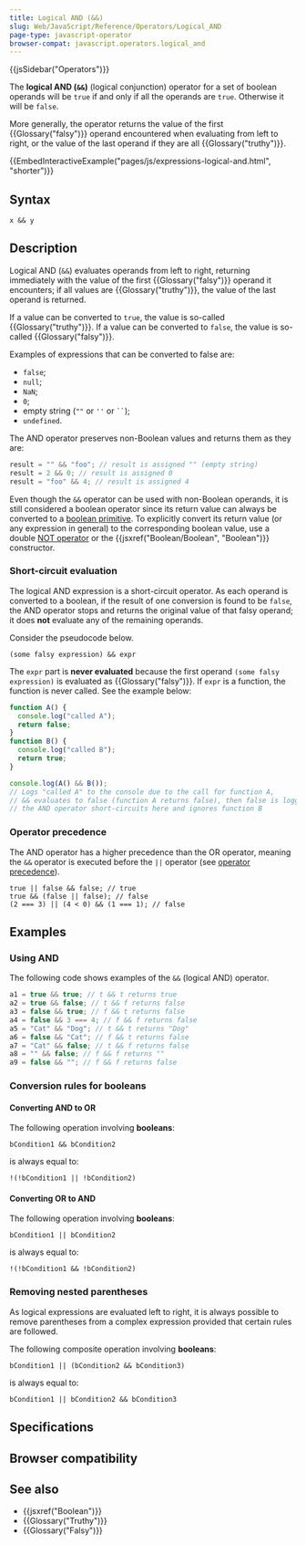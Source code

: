 ```yaml
---
title: Logical AND (&&)
slug: Web/JavaScript/Reference/Operators/Logical_AND
page-type: javascript-operator
browser-compat: javascript.operators.logical_and
---
```


{{jsSidebar("Operators")}}

The **logical AND (`&&`)** (logical conjunction) operator for a set of boolean operands will be `true` if and only if all the operands are `true`. Otherwise it will be `false`.

More generally, the operator returns the value of the first {{Glossary("falsy")}} operand encountered when evaluating from left to right, or the value of the last operand if they are all {{Glossary("truthy")}}.

{{EmbedInteractiveExample("pages/js/expressions-logical-and.html", "shorter")}}

## Syntax

```js-nolint
x && y
```

## Description

Logical AND (`&&`) evaluates operands from left to right, returning immediately with the value of the first {{Glossary("falsy")}} operand it encounters; if all values are {{Glossary("truthy")}}, the value of the last operand is returned.

If a value can be converted to `true`, the value is so-called {{Glossary("truthy")}}. If a value can be converted to `false`, the value is so-called {{Glossary("falsy")}}.

Examples of expressions that can be converted to false are:

- `false`;
- `null`;
- `NaN`;
- `0`;
- empty string (`""` or `''` or ` `` `);
- `undefined`.

The AND operator preserves non-Boolean values and returns them as they are:

```js
result = "" && "foo"; // result is assigned "" (empty string)
result = 2 && 0; // result is assigned 0
result = "foo" && 4; // result is assigned 4
```

Even though the `&&` operator can be used with non-Boolean operands, it is still considered a boolean operator since its return value can always be
converted to a [boolean primitive](/Web/JavaScript/Data_structures#boolean_type).
To explicitly convert its return value (or any expression in general) to the corresponding boolean value, use a double [NOT operator](/Web/JavaScript/Reference/Operators/Logical_NOT) or the {{jsxref("Boolean/Boolean", "Boolean")}} constructor.

### Short-circuit evaluation

The logical AND expression is a short-circuit operator.
As each operand is converted to a boolean, if the result of one conversion is found to be `false`, the AND operator stops and returns the original value of that falsy operand; it does **not** evaluate any of the remaining operands.

Consider the pseudocode below.

```plain
(some falsy expression) && expr
```

The `expr` part is **never evaluated** because the first operand `(some falsy expression)` is evaluated as {{Glossary("falsy")}}.
If `expr` is a function, the function is never called.
See the example below:

```js
function A() {
  console.log("called A");
  return false;
}
function B() {
  console.log("called B");
  return true;
}

console.log(A() && B());
// Logs "called A" to the console due to the call for function A,
// && evaluates to false (function A returns false), then false is logged to the console;
// the AND operator short-circuits here and ignores function B
```

### Operator precedence

The AND operator has a higher precedence than the OR operator, meaning the `&&` operator is executed before the `||` operator (see [operator precedence](/Web/JavaScript/Reference/Operators/Operator_precedence)).

```js-nolint
true || false && false; // true
true && (false || false); // false
(2 === 3) || (4 < 0) && (1 === 1); // false
```

## Examples

### Using AND

The following code shows examples of the `&&` (logical AND)
operator.

```js
a1 = true && true; // t && t returns true
a2 = true && false; // t && f returns false
a3 = false && true; // f && t returns false
a4 = false && 3 === 4; // f && f returns false
a5 = "Cat" && "Dog"; // t && t returns "Dog"
a6 = false && "Cat"; // f && t returns false
a7 = "Cat" && false; // t && f returns false
a8 = "" && false; // f && f returns ""
a9 = false && ""; // f && f returns false
```

### Conversion rules for booleans

#### Converting AND to OR

The following operation involving **booleans**:

```js-nolint
bCondition1 && bCondition2
```

is always equal to:

```js-nolint
!(!bCondition1 || !bCondition2)
```

#### Converting OR to AND

The following operation involving **booleans**:

```js-nolint
bCondition1 || bCondition2
```

is always equal to:

```js-nolint
!(!bCondition1 && !bCondition2)
```

### Removing nested parentheses

As logical expressions are evaluated left to right, it is always possible to remove parentheses from a complex expression provided that certain rules are followed.

The following composite operation involving **booleans**:

```js-nolint
bCondition1 || (bCondition2 && bCondition3)
```

is always equal to:

```js-nolint
bCondition1 || bCondition2 && bCondition3
```

## Specifications



## Browser compatibility



## See also

- {{jsxref("Boolean")}}
- {{Glossary("Truthy")}}
- {{Glossary("Falsy")}}
